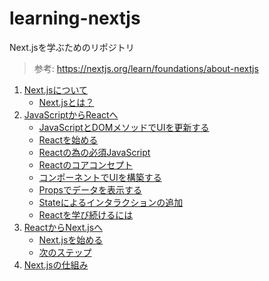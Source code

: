 # learning-nextjs

Next.jsを学ぶためのリポジトリ

> 参考: https://nextjs.org/learn/foundations/about-nextjs

1. [Next.jsについて](https://github.com/ittokun/learning-nextjs/blob/main/docs/ch00-00-about-nextjs.md)
   - [Next.jsとは？](https://github.com/ittokun/learning-nextjs/blob/main/docs/ch00-01-what-is-nextjs.md)
2. [JavaScriptからReactへ](https://github.com/ittokun/learning-nextjs/blob/main/docs/ch01-00-from-javascript-to-react.md)
   - [JavaScriptとDOMメソッドでUIを更新する](https://github.com/ittokun/learning-nextjs/blob/main/docs/ch01-01-updating-ui-with-javascript-and-dom.md)
   - [Reactを始める](https://github.com/ittokun/learning-nextjs/blob/main/docs/ch01-02-getting-started-with-react.md)
   - [Reactの為の必須JavaScript](https://github.com/ittokun/learning-nextjs/blob/main/docs/ch01-03-essential-javascript-for-react.md)
   - [Reactのコアコンセプト](https://github.com/ittokun/learning-nextjs/blob/main/docs/ch01-04-react-core-concepts.md)
   - [コンポーネントでUIを構築する](https://github.com/ittokun/learning-nextjs/blob/main/docs/ch01-05-building-ui-with-conponents.md)
   - [Propsでデータを表示する](https://github.com/ittokun/learning-nextjs/blob/main/docs/ch01-06-displaying-data-with-props.md)
   - [Stateによるインタラクションの追加](https://github.com/ittokun/learning-nextjs/blob/main/docs/ch01-07-adding-interactivity-with-state.md)
   - [Reactを学び続けるには](https://github.com/ittokun/learning-nextjs/blob/main/docs/ch01-08-how-to-continue-learning-react.md)
3. [ReactからNext.jsへ](https://github.com/ittokun/learning-nextjs/blob/main/docs/ch02-00-from-react-to-nextjs.md)
   - [Next.jsを始める](https://github.com/ittokun/learning-nextjs/blob/main/docs/ch02-01-getting-started-with-nextjs.md)
   - [次のステップ](https://github.com/ittokun/learning-nextjs/blob/main/docs/ch02-02-next-steps.md)
4. [Next.jsの仕組み](https://github.com/ittokun/learning-nextjs/blob/main/docs/ch03-00-how-nextjs-works.md)
